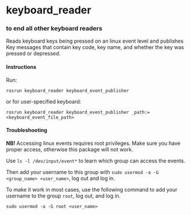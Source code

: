 # keyboard_reader
### to end all other keyboard readers

Reads keyboard keys being pressed on an linux event level and publishes Key messages that contain key code, key name, and whether the key was pressed or depressed.

#### Instructions
Run:

`rosrun keyboard_reader keyboard_event_publisher`

or for user-specified keyboard:

`rosrun keyboard_reader keyboard_event_publisher _path:=<keyboard_event_file_path>`

#### Troubleshooting
**NB!** Accessing linux events requires root privileges. Make sure you have proper access, otherwise this package will not work.

Use `ls -l /dev/input/event*` to learn which group can access the events.

Then add your username to this group with `sudo usermod -a -G <group_name> <user_name>`, log out and log in.

To make it work in most cases, use the following command to add your username to the group `root`, log out, and log in.

`sudo usermod -a -G root <user_name>`
